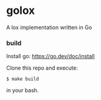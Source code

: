 # golox
A lox implementation written in Go


### build
Install go: https://go.dev/doc/install

Clone this repo and execute: 

`$ make build`

in your bash.